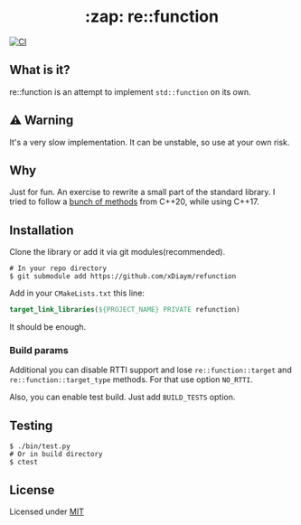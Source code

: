<h1 align="center">:zap: re::function</h1>

[![CI](https://github.com/xDiaym/refunction/actions/workflows/ci.yml/badge.svg)](https://github.com/xDiaym/refunction/actions/workflows/ci.yml)  
## What is it?
re::function is an attempt to implement `std::function` on its own.

## :warning: Warning
It's a very slow implementation. It can be unstable, so use at your own risk.

## Why
Just for fun. An exercise to rewrite a small part of the standard library.
I tried to follow a [bunch of methods](https://en.cppreference.com/w/cpp/utility/functional/function) from C++20, while using C++17.

## Installation
Clone the library or add it via git modules(recommended).
```shell
# In your repo directory
$ git submodule add https://github.com/xDiaym/refunction
```

Add in your `CMakeLists.txt` this line:
```cmake
target_link_libraries(${PROJECT_NAME} PRIVATE refunction)
```

It should be enough.

### Build params
Additional you can disable RTTI support and lose `re::function::target` and 
`re::function::target_type` methods. For that use option `NO_RTTI`.

Also, you can enable test build. Just add `BUILD_TESTS` option.

## Testing
```shell
$ ./bin/test.py
# Or in build directory
$ ctest
```

## License
Licensed under [MIT](https://github.com/xDiaym/refunction/LICENSE)
